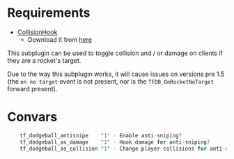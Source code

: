 # Requirements

* [CollisionHook](https://forums.alliedmods.net/showthread.php?t=197815)
    * Download it from [here](https://github.com/Adrianilloo/Collisionhook)

This subplugin can be used to toggle collision and / or damage on clients if they are a rocket's target.

Due to the way this subplugin works, it will cause issues on versions pre 1.5 (the `on no target` event is not present, nor is the `TFDB_OnRocketNoTarget` forward present).

# Convars
```c
    tf_dodgeball_antisnipe    "1" - Enable anti-sniping?
    tf_dodgeball_as_damage    "1" - Hook damage for anti-sniping?
    tf_dodgeball_as_collision "1" - Change player collisions for anti-sniping?
```

